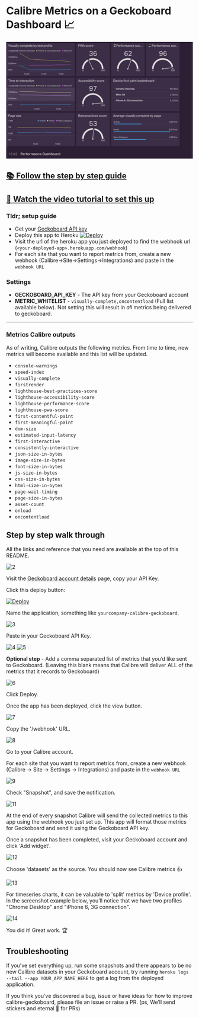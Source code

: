 # Calibre Metrics on a Geckoboard Dashboard 📈
[![Calibre metrics on a Geckoboard preview](dashboard-preview.png)](https://youtu.be/6GsDtYFeUdA)

## [📚 Follow the step by step guide](#step-by-step-walk-through)
## [🏫 Watch the video tutorial to set this up](https://youtu.be/6GsDtYFeUdA)

### Tldr; setup guide

* Get your [Geckoboard API key](https://app.geckoboard.com/account)
* Deploy this app to Heroku [![Deploy](https://www.herokucdn.com/deploy/button.svg)](https://heroku.com/deploy?template=https://github.com/calibreapp/geckoboard)
* Visit the url of the heroku app you just deployed to find the webhook url (`<your-deployed-app>.herokuapp.com/webhook`)
* For each site that you want to report metrics from, create a new webhook (Calibre→Site→Settings→Integrations) and paste in the `webhook URL`

### Settings

* **GECKOBOARD_API_KEY** - The API key from your Geckoboard account
* **METRIC_WHITELIST** - `visually-complete,oncontentload` (Full list available below). Not setting this will result in *all* metrics being delivered to geckoboard.

---

### Metrics Calibre outputs

As of writing, Calibre outputs the following metrics. From time to time, new metrics will become available and this list will be updated.

* `console-warnings`
* `speed-index`
* `visually-complete`
* `firstrender`
* `lighthouse-best-practices-score`
* `lighthouse-accessibility-score`
* `lighthouse-performance-score`
* `lighthouse-pwa-score`
* `first-contentful-paint`
* `first-meaningful-paint`
* `dom-size`
* `estimated-input-latency`
* `first-interactive`
* `consistently-interactive`
* `json-size-in-bytes`
* `image-size-in-bytes`
* `font-size-in-bytes`
* `js-size-in-bytes`
* `css-size-in-bytes`
* `html-size-in-bytes`
* `page-wait-timing`
* `page-size-in-bytes`
* `asset-count`
* `onload`
* `oncontentload`

## Step by step walk through

All the links and reference that you need are available at the top of this README. 

![2](https://user-images.githubusercontent.com/924/27894419-562e0428-624f-11e7-8c52-5da90a295176.png)

Visit the [Geckoboard account details](https://app.geckoboard.com/account) page, copy your API Key. 

Click this deploy button: 

[![Deploy](https://www.herokucdn.com/deploy/button.svg)](https://heroku.com/deploy?template=https://github.com/calibreapp/geckoboard)

Name the application, something like `yourcompany-calibre-geckoboard`. 

![3](https://user-images.githubusercontent.com/924/27894368-00afc522-624f-11e7-9928-45652668bc2a.png)

Paste in your Geckoboard API Key.

![4](https://user-images.githubusercontent.com/924/27894374-00e49e14-624f-11e7-836c-97b950a01625.png)
![5](https://user-images.githubusercontent.com/924/27894429-5e678466-624f-11e7-8da6-f9b852836783.png)

**Optional step** - Add a comma separated list of metrics that you’d like sent to Geckoboard. (Leaving this blank means that Calibre will deliver ALL of the metrics that it records to Geckoboard)


![6](https://user-images.githubusercontent.com/924/27894375-00fc8bdc-624f-11e7-9b8f-d85e11368e6f.png)

Click Deploy. 

Once the app has been deployed, click the view button.

![7](https://user-images.githubusercontent.com/924/27894377-01010e6e-624f-11e7-9652-9e5c02f58ec3.png)

Copy the '/webhook' URL.

![8](https://user-images.githubusercontent.com/924/27894376-00ff0e66-624f-11e7-8db8-f27096a5b900.png)

Go to your Calibre account.

For each site that you want to report metrics from, create a new webhook (Calibre → Site → Settings → Integrations) and paste in the `webhook URL`

![9](https://user-images.githubusercontent.com/924/27894367-0074fb0e-624f-11e7-9882-8c548f16373f.png)

Check "Snapshot", and save the notification.

![11](https://user-images.githubusercontent.com/924/27894373-00d7f70e-624f-11e7-8afc-058fcb76a60c.png)

At the end of every snapshot Calibre will send the collected metrics to this app using the webhook you just set up. This app will format those metrics for Geckoboard and send it using the Geckoboard API key.

Once a snapshot has been completed, visit your Geckoboard account and click 'Add widget'.

![12](https://user-images.githubusercontent.com/924/27894369-00cf08ba-624f-11e7-897f-d6b78e1cdf0d.png)

Choose 'datasets' as the source. You should now see Calibre metrics 👍

![13](https://user-images.githubusercontent.com/924/27894371-00d0501c-624f-11e7-8cd1-d213cf049d07.png)

For timeseries charts, it can be valuable to 'split' metrics by 'Device profile'. In the screenshot example below, you’ll notice that we have two profiles "Chrome Desktop" and "iPhone 6, 3G connection".

![14](https://user-images.githubusercontent.com/924/27894372-00d382c8-624f-11e7-9f84-e385a1c741ee.png)

You did it! Great work. 🏆

## Troubleshooting

If you’ve set everything up, run some snapshots and there appears to be no new Calibre datasets in your Geckoboard account, try running `heroku logs --tail --app YOUR_APP_NAME_HERE` to get a log from the deployed application.

If you think you’ve discovered a bug, issue or have ideas for how to improve calibre-geckoboard, please file an issue or raise a PR. (ps, We’ll send stickers and eternal 👏 for PRs)
